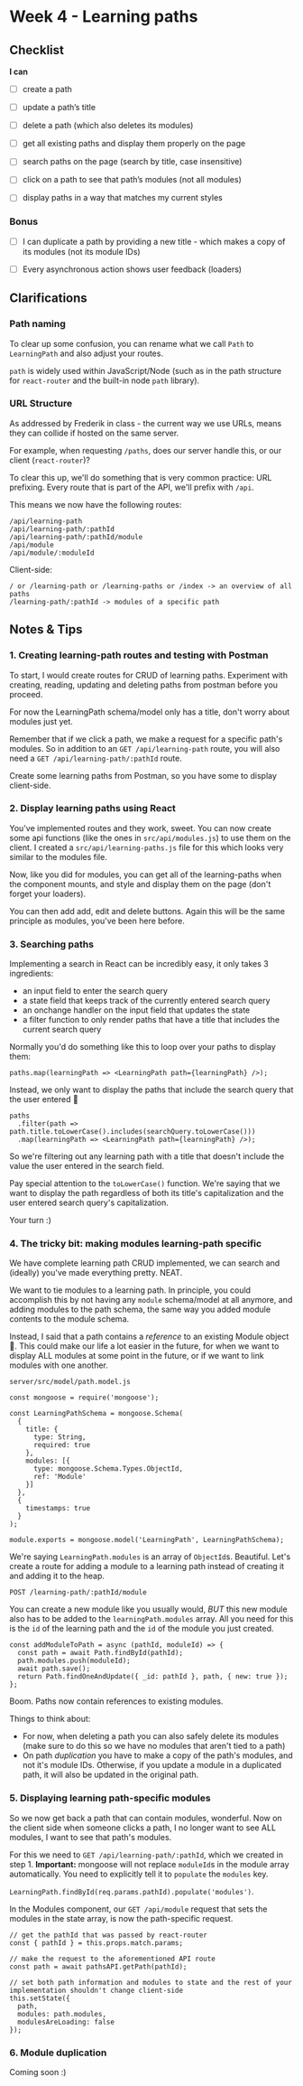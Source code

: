 # Week 4 - Learning paths


## Checklist

**I can**

- [ ] create a path
- [ ] update a path’s title
- [ ] delete a path (which also deletes its modules)
- [ ] get all existing paths and display them properly on the page
- [ ] search paths on the page (search by title, case insensitive)
- [ ] click on a path to see that path’s modules (not all modules)
- [ ] display paths in a way that matches my current styles


### Bonus

- [ ] I can duplicate a path by providing a new title - which makes a copy of its modules (not its module IDs)
- [ ] Every asynchronous action shows user feedback (loaders)


## Clarifications

### Path naming

To clear up some confusion, you can rename what we call `Path` to `LearningPath` and also adjust your routes.

`path` is widely used within JavaScript/Node (such as in the path structure for `react-router` and the built-in node `path` library).

### URL Structure

As addressed by Frederik in class - the current way we use URLs, means they can collide if hosted on the same server.

For example, when requesting `/paths`, does our server handle this, or our client (`react-router`)?

To clear this up, we'll do something that is very common practice: URL prefixing. Every route that is part of the API, we'll prefix with `/api`.

This means we now have the following routes:

```
/api/learning-path
/api/learning-path/:pathId
/api/learning-path/:pathId/module
/api/module
/api/module/:moduleId
```

Client-side:

```
/ or /learning-path or /learning-paths or /index -> an overview of all paths
/learning-path/:pathId -> modules of a specific path
```


## Notes & Tips


### 1. Creating learning-path routes and testing with Postman

To start, I would create routes for CRUD of learning paths. Experiment with creating, reading, updating and deleting paths from postman before you proceed.

For now the LearningPath schema/model only has a title, don't worry about modules just yet.

Remember that if we click a path, we make a request for a specific path's modules. So in addition to an `GET /api/learning-path` route, you will also need a `GET /api/learning-path/:pathId` route.

Create some learning paths from Postman, so you have some to display client-side.

### 2. Display learning paths using React

You've implemented routes and they work, sweet. You can now create some api functions (like the ones in `src/api/modules.js`) to use them on the client. I created a `src/api/learning-paths.js` file for this which looks very similar to the modules file.

Now, like you did for modules, you can get all of the learning-paths when the component mounts, and style and display them on the page (don't forget your loaders).

You can then add add, edit and delete buttons. Again this will be the same principle as modules, you've been here before.

### 3. Searching paths

Implementing a search in React can be incredibly easy, it only takes 3 ingredients:

- an input field to enter the search query
- a state field that keeps track of the currently entered search query
- an onchange handler on the input field that updates the state
- a filter function to only render paths that have a title that includes the current search query

Normally you'd do something like this to loop over your paths to display them:

```
paths.map(learningPath => <LearningPath path={learningPath} />);
```

Instead, we only want to display the paths that include the search query that the user entered 🧐

```
paths
  .filter(path => path.title.toLowerCase().includes(searchQuery.toLowerCase()))
  .map(learningPath => <LearningPath path={learningPath} />);
```

So we're filtering out any learning path with a title that doesn't include the value the user entered in the search field.

Pay special attention to the `toLowerCase()` function. We're saying that we want to display the path regardless of both its title's capitalization and the user entered search query's capitalization.

Your turn :)

### 4. The tricky bit: making modules learning-path specific

We have complete learning path CRUD implemented, we can search and (ideally) you've made everything pretty. NEAT.

We want to tie modules to a learning path. In principle, you could accomplish this by not having any `module` schema/model at all anymore, and adding modules to the path schema, the same way you added module contents to the module schema.

Instead, I said that a path contains a *reference* to an existing Module object 🤯. This could make our life a lot easier in the future, for when we want to display ALL modules at some point in the future, or if we want to link modules with one another.

`server/src/model/path.model.js`

```
const mongoose = require('mongoose');

const LearningPathSchema = mongoose.Schema(
  {
    title: {
      type: String,
      required: true
    },
    modules: [{
      type: mongoose.Schema.Types.ObjectId,
      ref: 'Module'
    }]
  },
  {
    timestamps: true
  }
);

module.exports = mongoose.model('LearningPath', LearningPathSchema);
```

We're saying `LearningPath.modules` is an array of `ObjectId`s. Beautiful.
Let's create a route for adding a module to a learning path instead of creating it and adding it to the heap.

`POST /learning-path/:pathId/module`

You can create a new module like you usually would, *BUT* this new module also has to be added to the `learningPath.modules` array. All you need for this is the `id` of the learning path and the `id` of the module you just created.

```
const addModuleToPath = async (pathId, moduleId) => {
  const path = await Path.findById(pathId);
  path.modules.push(moduleId);
  await path.save();
  return Path.findOneAndUpdate({ _id: pathId }, path, { new: true });
};
```

Boom. Paths now contain references to existing modules.

Things to think about:

- For now, when deleting a path you can also safely delete its modules (make sure to do this so we have no modules that aren't tied to a path)
- On path *duplication* you have to make a copy of the path's modules, and not it's module IDs. Otherwise, if you update a module in a duplicated path, it will also be updated in the original path.


### 5. Displaying learning path-specific modules

So we now get back a path that can contain modules, wonderful. Now on the client side when someone clicks a path, I no longer want to see ALL modules, I want to see that path's modules.

For this we need to `GET /api/learning-path/:pathId`, which we created in step 1.
**Important:** mongoose will not replace `moduleId`s in the module array automatically. You need to explicitly tell it to `populate` the `modules` key.

`LearningPath.findById(req.params.pathId).populate('modules')`.

In the Modules component, our `GET /api/module` request that sets the modules in the state array, is now the path-specific request.

```
// get the pathId that was passed by react-router
const { pathId } = this.props.match.params;

// make the request to the aforementioned API route
const path = await pathsAPI.getPath(pathId);

// set both path information and modules to state and the rest of your implementation shouldn't change client-side
this.setState({
  path,
  modules: path.modules,
  modulesAreLoading: false
});
```

### 6. Module duplication

Coming soon :)
